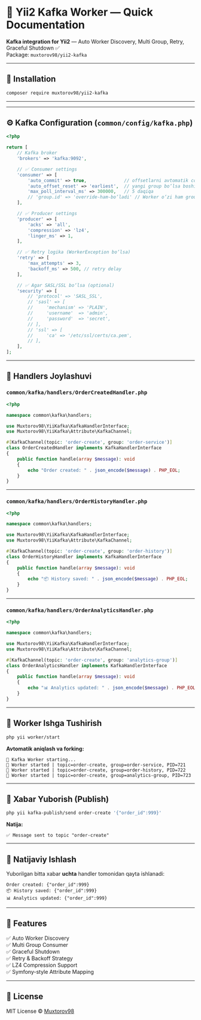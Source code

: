 # 🐘 Yii2 Kafka Worker — Quick Documentation

**Kafka integration for Yii2** — Auto Worker Discovery, Multi Group, Retry, Graceful Shutdown ✅  
Package: `muxtorov98/yii2-kafka`

---

## 🚀 Installation

```bash
composer require muxtorov98/yii2-kafka
```

---

---

## ⚙️ Kafka Configuration (`common/config/kafka.php`)

```php
<?php

return [
    // Kafka broker
    'brokers' => 'kafka:9092',

    // ✅ Consumer settings
    'consumer' => [
        'auto_commit' => true,              // offsetlarni avtomatik commit
        'auto_offset_reset' => 'earliest',  // yangi group bo‘lsa boshidan o‘qiydi
        'max_poll_interval_ms' => 300000,   // 5 daqiqa
        // 'group.id' => 'override-ham-bo‘ladi' // Worker o‘zi ham group oladi
    ],

    // ✅ Producer settings
    'producer' => [
        'acks' => 'all',
        'compression' => 'lz4',
        'linger_ms' => 1,
    ],

    // ✅ Retry logika (WorkerException bo‘lsa)
    'retry' => [
        'max_attempts' => 3,
        'backoff_ms' => 500, // retry delay
    ],

    // ✅ Agar SASL/SSL bo‘lsa (optional)
    'security' => [
        // 'protocol' => 'SASL_SSL',
        // 'sasl' => [
        //     'mechanism' => 'PLAIN',
        //     'username'  => 'admin',
        //     'password'  => 'secret',
        // ],
        // 'ssl' => [
        //     'ca' => '/etc/ssl/certs/ca.pem',
        // ],
    ],
];

```

---

## 📂 Handlers Joylashuvi

### `common/kafka/handlers/OrderCreatedHandler.php`

```php
<?php

namespace common\kafka\handlers;

use Muxtorov98\YiiKafka\KafkaHandlerInterface;
use Muxtorov98\YiiKafka\Attribute\KafkaChannel;

#[KafkaChannel(topic: 'order-create', group: 'order-service')]
class OrderCreatedHandler implements KafkaHandlerInterface
{
    public function handle(array $message): void
    {
        echo "Order created: " . json_encode($message) . PHP_EOL;
    }
}
```

---

### `common/kafka/handlers/OrderHistoryHandler.php`

```php
<?php

namespace common\kafka\handlers;

use Muxtorov98\YiiKafka\KafkaHandlerInterface;
use Muxtorov98\YiiKafka\Attribute\KafkaChannel;

#[KafkaChannel(topic: 'order-create', group: 'order-history')]
class OrderHistoryHandler implements KafkaHandlerInterface
{
    public function handle(array $message): void
    {
        echo "📦 History saved: " . json_encode($message) . PHP_EOL;
    }
}
```

---

### `common/kafka/handlers/OrderAnalyticsHandler.php`

```php
<?php

namespace common\kafka\handlers;

use Muxtorov98\YiiKafka\KafkaHandlerInterface;
use Muxtorov98\YiiKafka\Attribute\KafkaChannel;

#[KafkaChannel(topic: 'order-create', group: 'analytics-group')]
class OrderAnalyticsHandler implements KafkaHandlerInterface
{
    public function handle(array $message): void
    {
        echo "📊 Analytics updated: " . json_encode($message) . PHP_EOL;
    }
}
```

---

## 🚀 Worker Ishga Tushirish

```bash
php yii worker/start
```

**Avtomatik aniqlash va forking:**

```
🚀 Kafka Worker starting...
👷 Worker started | topic=order-create, group=order-service, PID=721
👷 Worker started | topic=order-create, group=order-history, PID=722
👷 Worker started | topic=order-create, group=analytics-group, PID=723
```

---

## 📨 Xabar Yuborish (Publish)

```bash
php yii kafka-publish/send order-create '{"order_id":999}'
```

**Natija:**

```
✅ Message sent to topic "order-create"
```

---

## 🧩 Natijaviy Ishlash

Yuborilgan bitta xabar **uchta** handler tomonidan qayta ishlanadi:

```
Order created: {"order_id":999}
📦 History saved: {"order_id":999}
📊 Analytics updated: {"order_id":999}
```

---

## 🧠 Features

✅ Auto Worker Discovery  
✅ Multi Group Consumer  
✅ Graceful Shutdown  
✅ Retry & Backoff Strategy  
✅ LZ4 Compression Support  
✅ Symfony-style Attribute Mapping

---

## 📜 License

MIT License © [Muxtorov98](https://github.com/muxtorov98)
